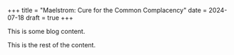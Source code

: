 +++
title = "Maelstrom: Cure for the Common Complacency"
date = 2024-07-18
draft = true
+++

This is some blog content.
<!-- more -->
This is the rest of the content.
